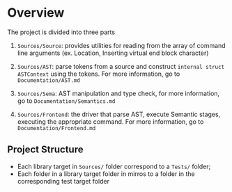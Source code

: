 # Overview

The project is divided into three parts

1. `Sources/Source`: provides utilities for reading from the array of
command line arguments (ex. Location, Inserting virtual end block character)

2. `Sources/AST`: parse tokens from a source and construct
`internal struct ASTContext` using the tokens. For more information, go to
`Documentation/AST.md`

3. `Sources/Sema`: AST manipulation and type check, for more information,
go to `Documentation/Semantics.md`

4. `Sources/Frontend`: the driver that parse AST, execute Semantic stages,
executing the appropriate command. For more information, go to
`Documentation/Frontend.md`

## Project Structure

- Each library target in `Sources/` folder correspond to a `Tests/` folder;
- Each folder in a library target folder in mirros to a folder in the
corresponding test target folder

